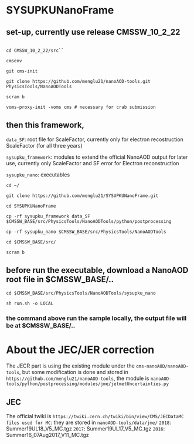 # SYSUPKUNanoFrame

## set-up, currently use release CMSSW_10_2_22

```cmsrel CMSSW_10_2_22

cd CMSSW_10_2_22/src``

cmsenv

git cms-init

git clone https://github.com/menglu21/nanoAOD-tools.git PhysicsTools/NanoAODTools

scram b

voms-proxy-init -voms cms # necessary for crab submission
```
## then this framework, 

``data_SF``: root file for ScaleFactor, currently only for electron recostruction ScaleFactor (for all three years)

``sysupku_framework``: modules to extend the official NanoAOD output for later use, currently only ScaleFactor and SF error for Electron reconstruction

``sysupku_nano``: executables

```
cd ~/

git clone https://github.com/menglu21/SYSUPKUNanoFrame.git

cd SYSUPKUNanoFrame

cp -rf sysupku_framework data_SF $CMSSW_BASE/src/PhysicsTools/NanoAODTools/python/postprocessing

cp -rf sysupku_nano $CMSSW_BASE/src/PhysicsTools/NanoAODTools

cd $CMSSW_BASE/src/

scram b
```
## before run the executable, download a NanoAOD root file in $CMSSW_BASE/..
```
cd $CMSSW_BASE/src/PhysicsTools/NanoAODTools/sysupku_nano

sh run.sh -o LOCAL
```
### the command above run the sample locally, the output file will be at $CMSSW_BASE/..

# About the JEC/JER correction
The JECR part is using the existing module under the ``cms-nanoAOD/nanoAOD-tools``, but some modification is done and stored in ``https://github.com/menglu21/nanoAOD-tools``, the module is ``nanoAOD-tools/python/postprocessing/modules/jme/jetmetUncertainties.py``

## JEC 
The official twiki is ``https://twiki.cern.ch/twiki/bin/view/CMS/JECDataMC``
``files used for MC``: they are stored in ``nanoAOD-tools/data/jme/``
``2018``: Summer19UL18_V5_MC.tgz
``2017``: Summer19UL17_V5_MC.tgz
``2016``: Summer16_07Aug2017_V11_MC.tgz


